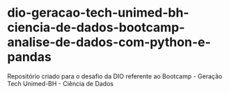 # dio-geracao-tech-unimed-bh-ciencia-de-dados-bootcamp-analise-de-dados-com-python-e-pandas
Repositório criado para o desafio da DIO referente ao Bootcamp - Geração Tech Unimed-BH - Ciência de Dados

